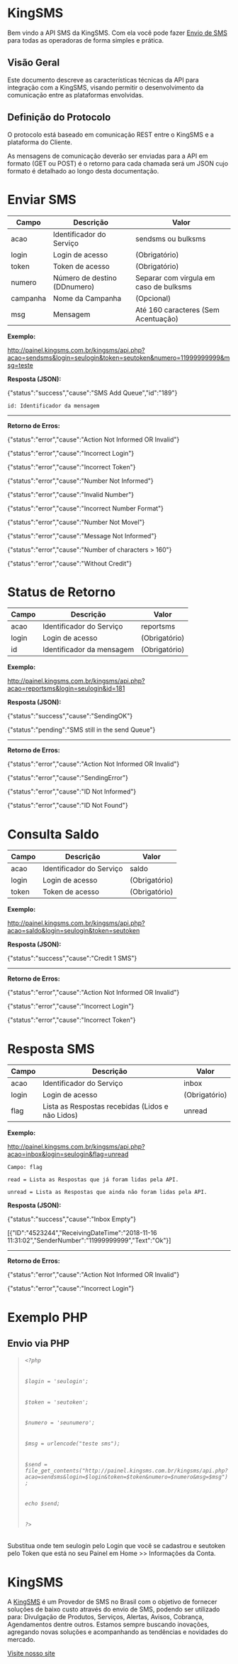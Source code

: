 # KingSMS

Bem vindo a API SMS da KingSMS. Com ela você pode fazer [Envio de SMS](http://www.kingsms.com.br) para todas
as operadoras de forma simples e prática.

##  Visão Geral

Este documento descreve as características técnicas da API para integração com a
KingSMS, visando permitir o desenvolvimento da comunicação entre as plataformas
envolvidas.


##  Definição do Protocolo

O protocolo está baseado em comunicação REST entre o KingSMS e a plataforma do Cliente.

As mensagens de comunicação deverão ser enviadas para a API em formato
(GET ou POST) é o retorno para cada chamada será um JSON cujo formato
é detalhado ao longo desta documentação.



# Enviar SMS 

|  Campo | Descrição  | Valor  |
|-------|--------|-------|
| acao  |  Identificador do Serviço |  sendsms ou bulksms |
| login | Login de acesso  | (Obrigatório)  |
| token | Token de acesso  | (Obrigatório) |
| numero | Número de destino (DDnumero) | Separar com virgula em caso de bulksms |
| campanha | Nome da Campanha | (Opcional) |
| msg | Mensagem | Até 160 caracteres (Sem Acentuação) |


**Exemplo:**

http://painel.kingsms.com.br/kingsms/api.php?acao=sendsms&login=seulogin&token=seutoken&numero=11999999999&msg=teste


**Resposta (JSON):**

{"status":"success","cause":"SMS Add Queue","id":"189"}

``id: Identificador da mensagem``
***

**Retorno de Erros:**

{"status":"error","cause":"Action Not Informed OR Invalid"}

{"status":"error","cause":"Incorrect Login"}

{"status":"error","cause":"Incorrect Token"}

{"status":"error","cause":"Number Not Informed"}

{"status":"error","cause":"Invalid Number"}

{"status":"error","cause":"Incorrect Number Format"}

{"status":"error","cause":"Number Not Movel"}

{"status":"error","cause":"Message Not Informed"}

{"status":"error","cause":"Number of characters > 160"}

{"status":"error","cause":"Without Credit"}


 
 
# Status de Retorno

|  Campo | Descrição  | Valor  | 
|---|---|---|
| acao  |  Identificador do Serviço |  reportsms |  
| login | Login de acesso  | (Obrigatório)  |   
| id | Identificador da mensagem | (Obrigatório) |   


**Exemplo:**

http://painel.kingsms.com.br/kingsms/api.php?acao=reportsms&login=seulogin&id=181


**Resposta (JSON):**

{"status":"success","cause":"SendingOK"}

{"status":"pending":"SMS still in the send Queue"}
***

**Retorno de Erros:**

{"status":"error","cause":"Action Not Informed OR Invalid"}

{"status":"error","cause":"SendingError"}

{"status":"error","cause":"ID Not Informed"}

{"status":"error","cause":"ID Not Found"}


# Consulta Saldo 

|  Campo | Descrição  | Valor  | 
|---|---|---|
| acao  |  Identificador do Serviço |  saldo |  
| login | Login de acesso  | (Obrigatório)  |   
| token | Token de acesso | (Obrigatório) |   


**Exemplo:**

http://painel.kingsms.com.br/kingsms/api.php?acao=saldo&login=seulogin&token=seutoken

**Resposta (JSON):**

{"status":"success","cause":"Credit 1 SMS"}

***

**Retorno de Erros:**

{"status":"error","cause":"Action Not Informed OR Invalid"}

{"status":"error","cause":"Incorrect Login"}

{"status":"error","cause":"Incorrect Token"}



# Resposta SMS

|  Campo | Descrição  | Valor  | 
|---|---|---|
| acao  |  Identificador do Serviço |  inbox |  
| login | Login de acesso  | (Obrigatório)  |   
| flag | Lista as Respostas recebidas (Lidos e não Lidos) | unread |   


**Exemplo:**

http://painel.kingsms.com.br/kingsms/api.php?acao=inbox&login=seulogin&flag=unread


``Campo: flag``

``read = Lista as Respostas que já foram lidas pela API.``

``unread = Lista as Respostas que ainda não foram lidas pela API.``

**Resposta (JSON):**

{"status":"success","cause":"Inbox Empty"}

[{"ID":"4523244","ReceivingDateTime":"2018-11-16 11:31:02","SenderNumber":"11999999999","Text":"Ok"}]

***

**Retorno de Erros:**

{"status":"error","cause":"Action Not Informed OR Invalid"}

{"status":"error","cause":"Incorrect Login"}



# Exemplo PHP

## Envio via PHP

> ###### `<?php`
> ###### `$login = 'seulogin';`
> ###### `$token = 'seutoken';`
> ###### `$numero = 'seunumero';`
> ###### `$msg = urlencode("teste sms");`
> ###### `$send = file_get_contents("http://painel.kingsms.com.br/kingsms/api.php?acao=sendsms&login=$login&token=$token&numero=$numero&msg=$msg");` 
> ###### `echo $send;`
> ###### `?>`

Substitua onde tem seulogin pelo Login que você se cadastrou e seutoken pelo Token que está no seu Painel em Home >> Informações da Conta.


# KingSMS

A [KingSMS](http://www.kingsms.com.br) é um Provedor de SMS no Brasil com o objetivo de fornecer soluções de baixo custo através do envio de SMS, podendo ser utilizado para: Divulgação de Produtos, Serviços, Alertas, Avisos, Cobrança, Agendamentos dentre outros. Estamos sempre buscando inovações, agregando novas soluções e acompanhando as tendências e novidades do mercado.


[Visite nosso site](http://www.kingsms.com.br)
